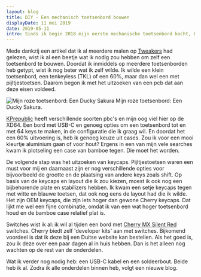 ```yaml
---
layout: blog
title: DIY - Een mechanisch toetsenbord bouwen
displayDate: 11 mei 2019
date: 2019-05-11
intro: Sinds ik begin 2018 mijn eerste mechanische toetsenbord kocht, ben ik verslaafd geraakt. Ik vind het heerlijk typen en mijn roze toetsenbord ziet er ook nog eens fantastisch uit. Ook heb ik sindsdien een ander plan in mijn hoofd; ik wil wel eens zelf een toetsenbord bouwen. Nu heb ik eindelijk de stap gezet.
---
```

Mede dankzij een artikel dat ik al meerdere malen op [Tweakers](https://tweakers.net/reviews/5799/maak-je-eigen-toetsenbord-zelf-een-60-procent-keyboard-bouwen.html) had gelezen, wist ik al een beetje wat ik nodig zou hebben om zelf een toetsenbord te bouwen. Doordat ik inmiddels op meerdere toetsenborden heb getypt, wist ik nog beter wat ik zelf wilde. Ik wilde een klein toetsenbord, een tenkeyless (TKL) of een 60%, maar dan wel een met pijltjestoetsen. Daarom begon ik met het uitzoeken van een pcb dat aan deze eisen voldeed.

![Mijn roze toetsenbord: Een Ducky Sakura](/media/images/ducky-sakura.jpg) Mijn roze toetsenbord: Een Ducky Sakura.

[KPrepublic](https://kprepublic.com/) heeft verschillende soorten pbc's en mijn oog viel hier op de XD64. Een bord met USB-C en genoeg opties om een toetsenbord tot en met 64 keys te maken, in de configuratie die ik graag wil. En doordat het een 60% uitvoering is, heb ik genoeg keuze uit cases. Zou ik voor een mooi kleurtje aluminium gaan of voor hout? Ergens in een van mijn vele searches kwam ik plotseling een case van bamboe tegen. Die moet het worden.

De volgende stap was het uitzoeken van keycaps. Pijltjestoetsen waren een must voor mij en daarnaast zijn er nog verschillende opties voor bijvoorbeeld de grootte en de plaatsing van andere keys zoals shift. Op basis van de keycaps en layout die ik zou kiezen, moest ik ook nog een bijbehorende plate en stabilizers hebben. Ik kwam een setje keycaps tegen met witte en blauwe toetsen, dat ook nog eens de layout had die ik wilde. Het zijn OEM keycaps, die zijn iets hoger dan gewone Cherry keycaps. Dat lijkt me wel een fijne combinatie, omdat ik van een wat hoger toetsenbord houd en de bamboe case relatief plat is.

Switches wist ik al: ik wil al tijden een bord met [Cherry MX Silent Red](https://www.cherrymx.de/en/mx-original/mx-silent-red.html) switches. Cherry biedt zelf 'developer kits' aan met switches. Bijkomend voordeel is dat ik deze bij een Duitse website kan bestellen. Als het goed is, zou ik deze over een paar dagen al in huis hebben. Dan is het alleen nog wachten op de rest van de onderdelen.

Wat ik verder nog nodig heb: een USB-C kabel en een soldeerbout. Beide heb ik al. Zodra ik alle onderdelen binnen heb, volgt een nieuwe blog.
